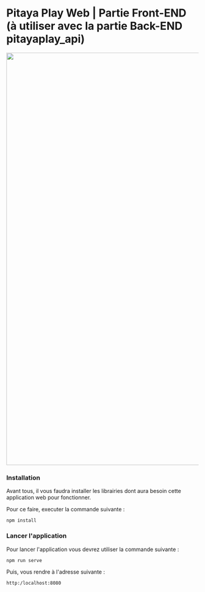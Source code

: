 # Pitaya Play Web | Partie Front-END (à utiliser avec la partie Back-END pitayaplay_api)

<p align="center">
  
  <img src="oVgROV3nky.gif" width="1080px" />
</p>

### Installation

Avant tous, il vous faudra installer les librairies dont aura besoin cette application web pour fonctionner.

Pour ce faire, executer la commande suivante :

``` npm install ```

### Lancer l'application

Pour lancer l'application vous devrez utiliser la commande suivante :

``` npm run serve ```

Puis, vous rendre à l'adresse suivante :

``` http:/localhost:8080 ```
